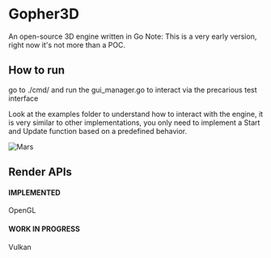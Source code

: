 # Gopher3D
An open-source 3D engine written in Go 
Note: This is a very early version, right now it's not more than a POC.

## How to run

go to ./cmd/ and run the gui_manager.go to interact via the precarious test interface

Look at the examples folder to understand how to interact with the engine, it is very similar to other implementations, you only need to implement a Start and Update function based on a predefined behavior.

![Mars](https://github.com/nicolasmd87/Gopher3D/assets/8224408/09d2a39b-c1cb-4548-87fb-1a877df24453)

## Render APIs

#### IMPLEMENTED

OpenGL

#### WORK IN PROGRESS

Vulkan
